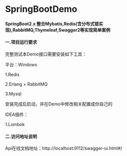 # SpringBootDemo

#### SpringBoot2.x 整合Mybatis,Redis(含分布式锁实现),RabbitMQ,Thymeleaf,Swagger2等实现简单案例

#### 一.项目运行要求
完整测试本Demo接口需要安装如下工具：

平台：Windows

1.Redis

2.Erlang + RabbitMQ

3.Mysql

安装完成后启动，并在Demo中修改相关配置成你自己的

IDEA插件：

1.Lombok


#### 二.访问地址说明

Api在线文档地址：http://localhost:9112/swagger-ui.html#/
